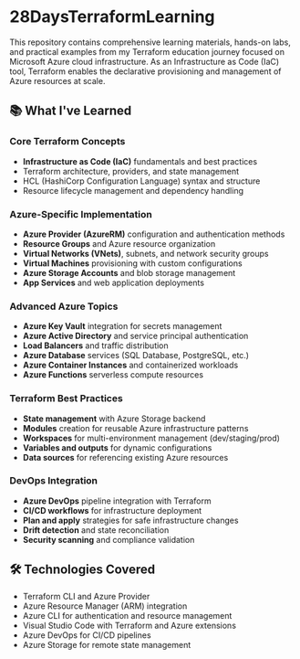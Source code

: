 # 28DaysTerraformLearning
This repository contains comprehensive learning materials, hands-on labs, and practical examples from my Terraform education journey focused on Microsoft Azure cloud infrastructure. As an Infrastructure as Code (IaC) tool, Terraform enables the declarative provisioning and management of Azure resources at scale.

## 📚 What I've Learned

### Core Terraform Concepts
- **Infrastructure as Code (IaC)** fundamentals and best practices
- Terraform architecture, providers, and state management
- HCL (HashiCorp Configuration Language) syntax and structure
- Resource lifecycle management and dependency handling

### Azure-Specific Implementation
- **Azure Provider (AzureRM)** configuration and authentication methods
- **Resource Groups** and Azure resource organization
- **Virtual Networks (VNets)**, subnets, and network security groups
- **Virtual Machines** provisioning with custom configurations
- **Azure Storage Accounts** and blob storage management
- **App Services** and web application deployments

### Advanced Azure Topics
- **Azure Key Vault** integration for secrets management
- **Azure Active Directory** and service principal authentication
- **Load Balancers** and traffic distribution
- **Azure Database** services (SQL Database, PostgreSQL, etc.)
- **Azure Container Instances** and containerized workloads
- **Azure Functions** serverless compute resources

### Terraform Best Practices
- **State management** with Azure Storage backend
- **Modules** creation for reusable Azure infrastructure patterns
- **Workspaces** for multi-environment management (dev/staging/prod)
- **Variables and outputs** for dynamic configurations
- **Data sources** for referencing existing Azure resources

### DevOps Integration
- **Azure DevOps** pipeline integration with Terraform
- **CI/CD workflows** for infrastructure deployment
- **Plan and apply** strategies for safe infrastructure changes
- **Drift detection** and state reconciliation
- **Security scanning** and compliance validation

## 🛠 Technologies Covered
- Terraform CLI and Azure Provider
- Azure Resource Manager (ARM) integration
- Azure CLI for authentication and resource management
- Visual Studio Code with Terraform and Azure extensions
- Azure DevOps for CI/CD pipelines
- Azure Storage for remote state management
